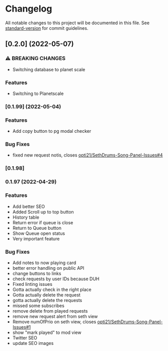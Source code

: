 # Changelog

All notable changes to this project will be documented in this file. See [standard-version](https://github.com/conventional-changelog/standard-version) for commit guidelines.

## [0.2.0] (2022-05-07)


### ⚠ BREAKING CHANGES

* Switching database to planet scale

### Features

* Switching to Planetscale

### [0.1.99] (2022-05-04)


### Features

* Add copy button to pg modal checker


### Bug Fixes

* fixed new request notis, closes [opti21/SethDrums-Song-Panel-Issues#4](https://github.com/opti21/SethDrums-Song-Panel-Issues/issues/4)

### [0.1.98]

### 0.1.97 (2022-04-29)

### Features

* Add better SEO
* Added Scroll up to top button
* History table
* Return error if queue is close
* Return to Queue button
* Show Queue open status 
* Very important feature


### Bug Fixes

* Add notes to now playing card
* better error handling on public API
* change buttons to links
* check requests by user IDs because DUH 
* Fixed linting issues
* Gotta actually check in the right place
* Gotta actually delete the request
* gotta actually delete the requests
* missed some subscribes
* remove delete from played requests 
* remove new request alert from seth view
* Remove numOfPrio on seth view, closes [opti21/SethDrums-Song-Panel-Issues#1](https://github.com/opti21/SethDrums-Song-Panel-Issues/issues/1)
* show "mark played" to mod view
* Twitter SEO
* update SEO images 
